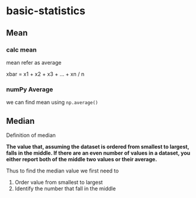 # basic-statistics


## Mean

### calc mean 

mean refer as average 

xbar = x1 + x2 + x3 + ... + xn / n 

### numPy Average

we can find mean using `np.average()`

## Median

Definition of median

**The value that, assuming the dataset is ordered from smallest to largest, falls in the middle. If there are an even number of values in a dataset, you either report both of the middle two values or their average.**

Thus to find the median value we first need to 
1. Order value from smallest to largest
2. Identify the number that fall in the middle

